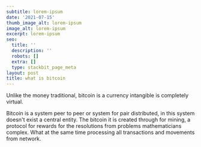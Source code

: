 ```yaml
---
subtitle: lorem-ipsum
date: '2021-07-15'
thumb_image_alt: lorem-ipsum
image_alt: lorem-ipsum
excerpt: lorem-ipsum
seo:
  title: ''
  description: ''
  robots: []
  extra: []
  type: stackbit_page_meta
layout: post
title: what is bitcoin
---
```

Unlike the money traditional, bitcoin is a currency intangible is completely virtual.

Bitcoin is a system peer to peer or system for pair distributed, in this system doesn't exist a central entity. The bitcoin it is created through for mining, a protocol for rewards for the resolutions from problems mathematicians complex. What at the same time processing all transactions and movements from network.
